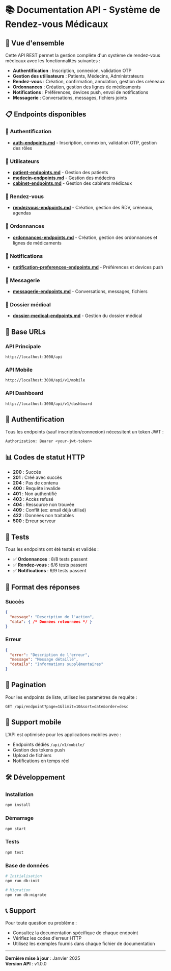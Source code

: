 # 📚 Documentation API - Système de Rendez-vous Médicaux

## 🎯 Vue d'ensemble

Cette API REST permet la gestion complète d'un système de rendez-vous médicaux avec les fonctionnalités suivantes :

- **Authentification** : Inscription, connexion, validation OTP
- **Gestion des utilisateurs** : Patients, Médecins, Administrateurs
- **Rendez-vous** : Création, confirmation, annulation, gestion des créneaux
- **Ordonnances** : Création, gestion des lignes de médicaments
- **Notifications** : Préférences, devices push, envoi de notifications
- **Messagerie** : Conversations, messages, fichiers joints

## 📋 Endpoints disponibles

### 🔐 Authentification
- [**auth-endpoints.md**](./auth-endpoints.md) - Inscription, connexion, validation OTP, gestion des rôles

### 👥 Utilisateurs
- [**patient-endpoints.md**](./patient-endpoints.md) - Gestion des patients
- [**medecin-endpoints.md**](./medecin-endpoints.md) - Gestion des médecins
- [**cabinet-endpoints.md**](./cabinet-endpoints.md) - Gestion des cabinets médicaux

### 📅 Rendez-vous
- [**rendezvous-endpoints.md**](./rendezvous-endpoints.md) - Création, gestion des RDV, créneaux, agendas

### 💊 Ordonnances
- [**ordonnances-endpoints.md**](./ordonnances-endpoints.md) - Création, gestion des ordonnances et lignes de médicaments

### 🔔 Notifications
- [**notification-preferences-endpoints.md**](./notification-preferences-endpoints.md) - Préférences et devices push

### 💬 Messagerie
- [**messagerie-endpoints.md**](./messagerie-endpoints.md) - Conversations, messages, fichiers

### 🏥 Dossier médical
- [**dossier-medical-endpoints.md**](./dossier-medical-endpoints.md) - Gestion du dossier médical

## 🚀 Base URLs

### API Principale
```
http://localhost:3000/api
```

### API Mobile
```
http://localhost:3000/api/v1/mobile
```

### API Dashboard
```
http://localhost:3000/api/v1/dashboard
```

## 🔑 Authentification

Tous les endpoints (sauf inscription/connexion) nécessitent un token JWT :

```http
Authorization: Bearer <your-jwt-token>
```

## 📊 Codes de statut HTTP

- **200** : Succès
- **201** : Créé avec succès
- **204** : Pas de contenu
- **400** : Requête invalide
- **401** : Non authentifié
- **403** : Accès refusé
- **404** : Ressource non trouvée
- **409** : Conflit (ex: email déjà utilisé)
- **422** : Données non traitables
- **500** : Erreur serveur

## 🧪 Tests

Tous les endpoints ont été testés et validés :

- ✅ **Ordonnances** : 8/8 tests passent
- ✅ **Rendez-vous** : 6/6 tests passent  
- ✅ **Notifications** : 9/9 tests passent

## 📝 Format des réponses

### Succès
```json
{
  "message": "Description de l'action",
  "data": { /* Données retournées */ }
}
```

### Erreur
```json
{
  "error": "Description de l'erreur",
  "message": "Message détaillé",
  "details": "Informations supplémentaires"
}
```

## 🔄 Pagination

Pour les endpoints de liste, utilisez les paramètres de requête :

```http
GET /api/endpoint?page=1&limit=10&sort=date&order=desc
```

## 📱 Support mobile

L'API est optimisée pour les applications mobiles avec :
- Endpoints dédiés `/api/v1/mobile/`
- Gestion des tokens push
- Upload de fichiers
- Notifications en temps réel

## 🛠️ Développement

### Installation
```bash
npm install
```

### Démarrage
```bash
npm start
```

### Tests
```bash
npm test
```

### Base de données
```bash
# Initialisation
npm run db:init

# Migration
npm run db:migrate
```

## 📞 Support

Pour toute question ou problème :
- Consultez la documentation spécifique de chaque endpoint
- Vérifiez les codes d'erreur HTTP
- Utilisez les exemples fournis dans chaque fichier de documentation

---

**Dernière mise à jour** : Janvier 2025  
**Version API** : v1.0.0